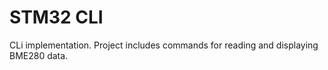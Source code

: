 # STM32 CLI
 
CLi implementation. Project includes commands for reading and displaying BME280 data.
